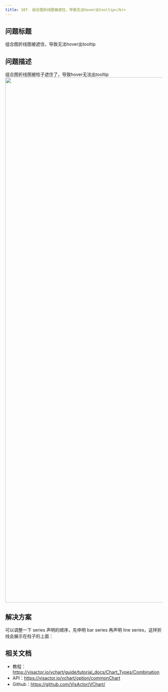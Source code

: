 ```yaml
---
title: 107. 组合图折线图被遮住，导致无法hover出tooltip</br>
---
```

## 问题标题

组合图折线图被遮住，导致无法hover出tooltip</br>
## 问题描述

组合图折线图被柱子遮住了，导致hover无法出tooltip</br>
<img src='https://cdn.jsdelivr.net/gh/xuanhun/articles/visactor/img/MDeQbH5dEowVloxhWlCcpxOznIf.gif' alt='' width='3820' height='1682'>

## 解决方案 

可以调整一下 series 声明的顺序，先申明 bar series 再声明 line series，这样折线会展示在柱子的上面：</br>


## 相关文档

*  教程：https://visactor.io/vchart/guide/tutorial_docs/Chart_Types/Combination</br>
*  API：https://visactor.io/vchart/option/commonChart</br>
*  Github：https://github.com/VisActor/VChart/</br>


